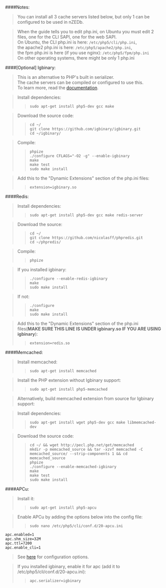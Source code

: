 ####Notes:

>You can install all 3 cache servers listed below, but only 1 can be configured to be used in nZEDb.  

>When the guide tells you to edit php.ini, on Ubuntu you must edit 2 files, one for the CLI SAPI, one for the web SAPI.  
>On Ubuntu, the CLI php.ini is here: `/etc/php5/cli/php.ini`,  
>the apache2 php.ini is here: `/etc/php5/apache2/php.ini`,  
>the fpm php.ini is here (if you use nginx): `/etc/php5/fpm/php.ini`  
>On other operating systems, there might be only 1 php.ini

####[Optional] Igbinary:
>This is an alternative to PHP's built in serializer.  
>The cache servers can be compiled or configured to use this.  
>To learn more, read the [documentation](https://github.com/igbinary/igbinary/blob/master/README.md).

>Install dependencies:
>>`sudo apt-get install php5-dev gcc make`

>Download the source code:
>>`cd ~/`  
>>`git clone https://github.com/igbinary/igbinary.git`  
>>`cd ~/igbinary/`

>Compile:
>>`phpize`  
>>`./configure CFLAGS="-O2 -g" --enable-igbinary`  
>>`make`  
>>`make test`  
>>`sudo make install`

>Add this to the "Dynamic Extensions" section of the php.ini files:
>>`extension=igbinary.so`

####Redis:
>Install dependencies:
>>`sudo apt-get install php5-dev gcc make redis-server`

>Download the source:
>>`cd ~/`  
>>`git clone https://github.com/nicolasff/phpredis.git`  
>>`cd ~/phpredis/`

>Compile:
>>`phpize`

>If you installed igbinary:
>>`./configure --enable-redis-igbinary`  
>>`make`  
>>`sudo make install`

>If not:
>>`./configure`  
>>`make`  
>>`sudo make install`

>Add this to the "Dynamic Extensions" section of the php.ini files(**MAKE SURE THIS LINE IS UNDER igbinary.so IF YOU ARE USING igbinary**):
>>`extension=redis.so`

####Memcached:
>Install memcached:
>>`sudo apt-get install memcached`

>Install the PHP extension without Igbinary support:
>>`sudo apt-get install php5-memcached`

>Alternatively, build memcached extension from source for Igbinary support:

>Install dependencies:
>>`sudo apt-get install wget php5-dev gcc make libmemcached-dev`

>Download the source code:
>>`cd ~/ && wget http://pecl.php.net/get/memcached`  
>>`mkdir -p memcached_source && tar -xzvf memcached -C memcached_source/ --strip-components 1 && cd memcached_source`  
>>`phpize`  
>>`./configure --enable-memcached-igbinary`  
>>`make`  
>>`make test`  
>>`sudo make install`

####APCu:
>Install it:
>>`sudo apt-get install php5-apcu`

>Enable APCu by adding the options below into the config file:
>>`sudo nano /etc/php5/cli/conf.d/20-apcu.ini`

    apc.enabled=1
    apc.shm_size=32M
    apc.ttl=7200
    apc.enable_cli=1

>See [here](https://php.net/manual/en/apc.configuration.php) for configuration options.

>If you installed igbinary, enable it for apc (add it to /etc/php5/cli/conf.d/20-apcu.ini):
>>`apc.serializer=igbinary`
